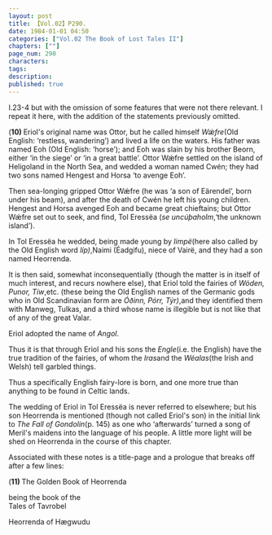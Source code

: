 ```yaml
---
layout: post
title: 【Vol.02】P290.
date: 1984-01-01 04:50
categories: ["Vol.02 The Book of Lost Tales II"]
chapters: [""]
page_num: 290
characters: 
tags: 
description: 
published: true
---
```


<p style="text-indent: 0;">
I.23-4 but with the omission of some features that were not there relevant. I repeat it here, with the addition of the statements previously omitted.
</p>

(<B>10) </B>Eriol's original name was Ottor, but he called himself <I>Wǽfre</I>(Old English: ‘restless, wandering’) and lived a life on the waters. His father was named Eoh (Old English: ‘horse’); and Eoh was slain by his brother Beorn, either ‘in the siege’ or ‘in a great battle’. Ottor Wǽfre settled on the island of Heligoland in the North Sea, and wedded a woman named Cwén; they had two sons named Hengest and Horsa ‘to avenge Eoh’.

Then sea-longing gripped Ottor Wǽfre (he was ‘a son of Eärendel’, born under his beam), and after the death of Cwén he left his young children. Hengest and Horsa avenged Eoh and became great chieftains; but Ottor Wǽfre set out to seek, and find, Tol Eressëa (<I>se uncúþaholm</I>,‘the unknown island’).

In Tol Eressëa he wedded, being made young by <I>limpë</I>(here also called by the Old English word <I>líp)</I>,Naimi (Éadgifu), niece of Vairë, and they had a son named Heorrenda.

It is then said, somewhat inconsequentially (though the matter is in itself of much interest, and recurs nowhere else), that Eriol told the fairies of <I>Wóden, Punor, Tíw</I>,etc. (these being the Old English names of the Germanic gods who in Old Scandinavian form are <I>Óðinn, Pórr, Týr)</I>,and they identified them with Manweg, Tulkas, and a third whose name is illegible but is not like that of any of the great Valar.

Eriol adopted the name of <I>Angol</I>.

Thus it is that through Eriol and his sons the <I>Engle</I>(i.e. the English) have the true tradition of the fairies, of whom the <I>Iras</I>and the <I>Wéalas</I>(the Irish and Welsh) tell garbled things.

Thus a specifically English fairy-lore is born, and one more true than anything to be found in Celtic lands.

The wedding of Eriol in Tol Eressëa is never referred to elsewhere; but his son Heorrenda is mentioned (though not called Eriol's son) in the initial link to <I>The Fall of Gondolin</I>(p. 145) as one who ‘afterwards’ turned a song of Meril's maidens into the language of his people. A little more light will be shed on Heorrenda in the course of this chapter.

Associated with these notes is a title-page and a prologue that breaks off after a few lines:

(<B>11) </B>The Golden Book of Heorrenda

being the book of the<BR>Tales of Tavrobel

Heorrenda of Hægwudu

